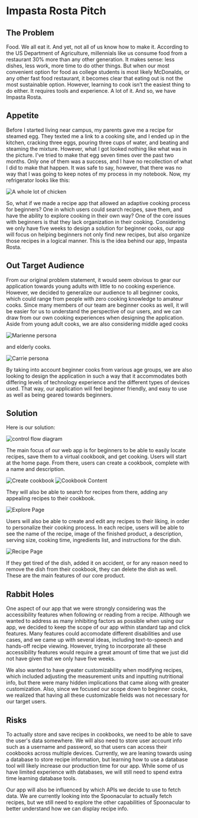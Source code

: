 # Impasta Rosta Pitch

## The Problem

Food. We all eat it. And yet, not all of us know how to make it. According to the US Department of Agriculture, millennials like us consume food from a restaurant 30% more than any other generation. It makes sense: less dishes, less work, more time to do other things. But when our most convenient option for food as college students is most likely McDonalds, or any other fast food restaurant, it becomes clear that eating out is not the most sustainable option. However, learning to cook isn’t the easiest thing to do either. It requires tools and experience. A lot of it. And so, we have Impasta Rosta.

## Appetite

Before I started living near campus, my parents gave me a recipe for steamed egg. They texted me a link to a cooking site, and I ended up in the kitchen, cracking three eggs, pouring three cups of water, and beating and steaming the mixture. However, what I got looked nothing like what was in the picture. I've tried to make that egg seven times over the past two months. Only one of them was a success, and I have no recollection of what I did to make that happen. It was safe to say, however, that there was no way that I was going to keep notes of my process in my notebook. Now, my refrigerator looks like this:

![A whole lot of chicken](frozenfood.PNG)

So, what if we made a recipe app that allowed an adaptive cooking process for beginners? One in which users could search recipes, save them, and have the ability to explore cooking in their own way? One of the core issues with beginners is that they lack organization in their cooking. Considering we only have five weeks to design a solution for beginner cooks, our app will focus on helping beginners not only find new recipes, but also organize those recipes in a logical manner. This is the idea behind our app, Impasta Rosta.

## Out Target Audience

From our original problem statement, it would seem obvious to gear our application towards young adults with little to no cooking experience. However, we decided to generalize our audience to all beginner cooks, which could range from people with zero cooking knowledge to amateur cooks. Since many members of our team are beginner cooks as well, it will be easier for us to understand the perspective of our users, and we can draw from our own cooking experiences when designing the application. Aside from young adult cooks, we are also considering middle aged cooks

![Marienne persona](./marienne_persona.png)

and elderly cooks.

![Carrie persona](./carrie_persona.png)

By taking into account beginner cooks from various age groups, we are also looking to design the application in such a way that it accommodates both differing levels of technology experience and the different types of devices used. That way, our application will feel beginner friendly, and easy to use as well as being geared towards beginners.

## Solution

Here is our solution:

![control flow diagram](control-flow.PNG)

The main focus of our web app is for beginners to be able to easily locate recipes, save them to a virtual cookbook, and get cooking. Users will start at the home page. From there, users can create a cookbook,
complete with a name and description.

![Create cookbook](create-cookbook.PNG)
![Cookbook Content](recipe.PNG)

They will also be able to search for recipes from there, adding any appealing recipes to their cookbook.

![Explore Page](explore.PNG)

Users will also be able to create and edit any recipes to their liking, in order to personalize their cooking process. In each recipe, users will be able to see the name of the recipe, image of the finished product, a description, serving size, cooking time, ingredients list, and instructions for the dish.

![Recipe Page](recipe.PNG)

If they get tired of the dish, added it on accident, or for any reason need to remove the dish from their cookbook, they can delete the dish as well. These are the main features of our core product.

## Rabbit Holes

One aspect of our app that we were strongly considering was the accessibility features when following or reading from a recipe. Although we wanted to address as many inhibiting factors as possible when using our app, we decided to keep the scope of our app within standard tap and click features. Many features could accomodate different disabilities and use cases, and we came up with several ideas, including text-to-speech and hands-off recipe viewing. However, trying to incorporate all these accessibility features would require a great amount of time that we just did not have given that we only have five weeks.

We also wanted to have greater customizability when modifying recipes, which included adjusting the measurement units and inputting nutritional info, but there were many hidden implications that came along with greater customization. Also, since we focused our scope down to beginner cooks, we realized that having all these customizable fields was not necessary for our target users.

## Risks

To actually store and save recipes in cookbooks, we need to be able to save the user's data somewhere. We will also need to store user account info such as a username and password, so that users can access their cookbooks across multiple devices. Currently, we are leaning towards using a database to store recipe information, but learning how to use a database tool will likely increase our production time for our app. While some of us have limited experience with databases, we will still need to spend extra time learning database tools.

Our app will also be influenced by which APIs we decide to use to fetch data. We are currently looking into the Spoonacular to actually fetch recipes, but we still need to explore the other capabilities of Spoonacular to better understand how we can display recipe info.
